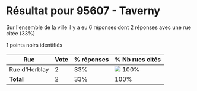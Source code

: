 # Résultat pour 95607 - Taverny

Sur l'ensemble de la ville il y a eu 6 réponses dont 2 réponses avec une rue citée (33%)

1 points noirs identifiés

| Rue | Vote | % réponses | % Nb rues cités|
|-----|------|------------|----------------|
| Rue d'Herblay | 2 | 33% | <img src="../../img/bar_100.gif" />&nbsp;100%|
| **Total** | 2 | 33% | 100%|
